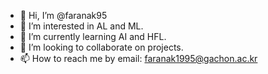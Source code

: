 - 👋 Hi, I’m @faranak95
- 👀 I’m interested in AL and ML.
- 🌱 I’m currently learning AI and HFL.
- 💞️ I’m looking to collaborate on projects.
- 📫 How to reach me by email: faranak1995@gachon.ac.kr

